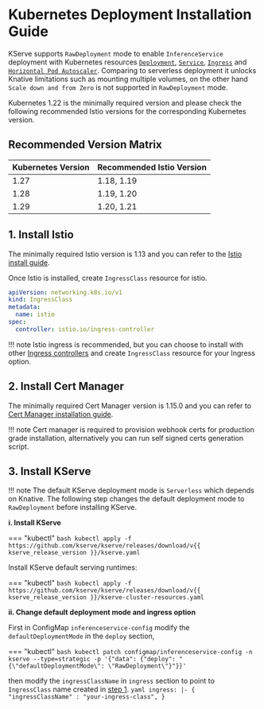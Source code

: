 # Kubernetes Deployment Installation Guide
KServe supports `RawDeployment` mode to enable `InferenceService` deployment with Kubernetes resources [`Deployment`](https://kubernetes.io/docs/concepts/workloads/controllers/deployment), [`Service`](https://kubernetes.io/docs/concepts/services-networking/service), [`Ingress`](https://kubernetes.io/docs/concepts/services-networking/ingress) and [`Horizontal Pod Autoscaler`](https://kubernetes.io/docs/tasks/run-application/horizontal-pod-autoscale). Comparing to serverless deployment it unlocks Knative limitations such as mounting multiple volumes, on the other hand `Scale down and from Zero` is not supported in `RawDeployment` mode.

Kubernetes 1.22 is the minimally required version and please check the following recommended Istio versions for the corresponding
Kubernetes version.

## Recommended Version Matrix
| Kubernetes Version | Recommended Istio Version |
| :----------------- | :------------------------ |
| 1.27               | 1.18, 1.19                |
| 1.28               | 1.19, 1.20                |
| 1.29               | 1.20, 1.21                |

## 1. Install Istio 

The minimally required Istio version is 1.13 and you can refer to the [Istio install guide](https://istio.io/latest/docs/setup/install).

Once Istio is installed, create `IngressClass` resource for istio.
```yaml
apiVersion: networking.k8s.io/v1
kind: IngressClass
metadata:
  name: istio
spec:
  controller: istio.io/ingress-controller
```


!!! note 
    Istio ingress is recommended, but you can choose to install with other [Ingress controllers](https://kubernetes.io/docs/concepts/services-networking/ingress-controllers/) and create `IngressClass` resource for your Ingress option.



## 2. Install Cert Manager
The minimally required Cert Manager version is 1.15.0 and you can refer to [Cert Manager installation guide](https://cert-manager.io/docs/installation/).

!!! note
    Cert manager is required to provision webhook certs for production grade installation, alternatively you can run self signed certs generation script.

## 3. Install KServe
!!! note 
    The default KServe deployment mode is `Serverless` which depends on Knative. The following step changes the default deployment mode to `RawDeployment` before installing KServe.


**i. Install KServe**

=== "kubectl"
    ```bash
    kubectl apply -f https://github.com/kserve/kserve/releases/download/v{{  kserve_release_version }}/kserve.yaml
    ```

Install KServe default serving runtimes:

=== "kubectl"
    ```bash
    kubectl apply -f https://github.com/kserve/kserve/releases/download/v{{  kserve_release_version }}/kserve-cluster-resources.yaml
    ```

**ii. Change default deployment mode and ingress option**

First in ConfigMap `inferenceservice-config` modify the `defaultDeploymentMode` in the `deploy` section,

=== "kubectl"
    ```bash
    kubectl patch configmap/inferenceservice-config -n kserve --type=strategic -p '{"data": {"deploy": "{\"defaultDeploymentMode\": \"RawDeployment\"}"}}'
    ```

then modify the `ingressClassName` in `ingress` section to point to `IngressClass` name created in [step 1](#1-install-istio).
    ```yaml
    ingress: |-
    {
        "ingressClassName" : "your-ingress-class",
    }
    ```
